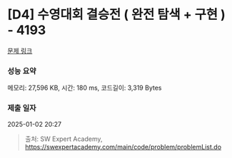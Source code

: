 # [D4] 수영대회 결승전 ( 완전 탐색 + 구현 ) - 4193 

[문제 링크](https://swexpertacademy.com/main/code/problem/problemDetail.do?contestProbId=AWKaG6_6AGQDFARV) 

### 성능 요약

메모리: 27,596 KB, 시간: 180 ms, 코드길이: 3,319 Bytes

### 제출 일자

2025-01-02 20:27



> 출처: SW Expert Academy, https://swexpertacademy.com/main/code/problem/problemList.do